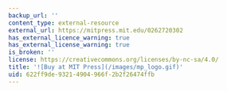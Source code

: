 ```yaml
---
backup_url: ''
content_type: external-resource
external_url: https://mitpress.mit.edu/0262720302
has_external_licence_warning: true
has_external_license_warning: true
is_broken: ''
license: https://creativecommons.org/licenses/by-nc-sa/4.0/
title: '![Buy at MIT Press](/images/mp_logo.gif)'
uid: 622ff9de-9321-4904-966f-2b2f26474ffb
---
```

